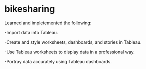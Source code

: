 # bikesharing
 
Learned and impletemented the following:

-Import data into Tableau.

-Create and style worksheets, dashboards, and stories in Tableau.

-Use Tableau worksheets to display data in a professional way.

-Portray data accurately using Tableau dashboards.
